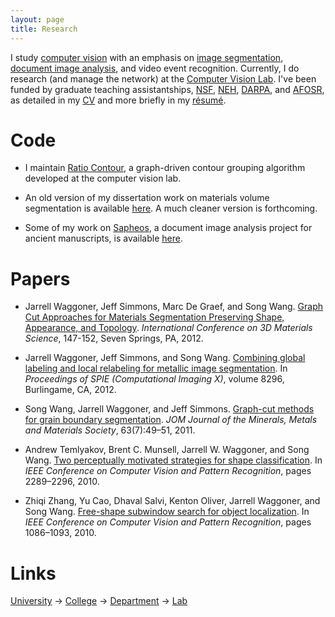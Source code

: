 ```yaml
---
layout: page
title: Research
---
```


I study [computer vision][1] with an emphasis on [image segmentation][2], [document image analysis][3], and video event recognition. Currently, I do research (and manage the network) at the [Computer Vision Lab][4]. I've been funded by graduate teaching assistantships, [NSF][5], [NEH][6], [DARPA][7], and [AFOSR][15], as detailed in my [CV](/cv.pdf) and more briefly in my [résumé](/resume.pdf).

# Code

- I maintain [Ratio Contour][16], a graph-driven contour grouping
  algorithm developed at the computer vision lab.
  
- An old version of my dissertation work on materials volume
  segmentation is available [here][17].  A much cleaner version is
  forthcoming.
  
- Some of my work on [Sapheos][18], a document image analysis project
  for ancient manuscripts, is available [here][19].

# Papers

- Jarrell Waggoner, Jeff Simmons, Marc De Graef, and Song Wang.  [Graph Cut Approaches for Materials Segmentation Preserving Shape, Appearance, and Topology][20].
  *International Conference on 3D Materials Science*, 147-152, Seven
  Springs, PA, 2012.

- Jarrell Waggoner, Jeff Simmons, and Song Wang. [Combining global labeling and local relabeling for metallic image segmentation][8].
In *Proceedings of SPIE (Computational Imaging X)*, volume 8296,
Burlingame, CA, 2012.

- Song Wang, Jarrell Waggoner, and Jeff Simmons. [Graph-cut methods for grain boundary segmentation][9].  *JOM Journal
of the Minerals, Metals and Materials Society*, 63(7):49–51, 2011.

- Andrew Temlyakov, Brent C. Munsell, Jarrell W. Waggoner, and Song
Wang. [Two perceptually motivated strategies for shape classification][10]. In
*IEEE Conference on Computer Vision and Pattern Recognition*, pages
2289–2296, 2010.

- Zhiqi Zhang, Yu Cao, Dhaval Salvi, Kenton Oliver, Jarrell Waggoner,
and Song Wang. [Free-shape subwindow search for object localization][11]. In *IEEE
Conference on Computer Vision and Pattern Recognition*, pages
1086–1093, 2010.

# Links

[University][14] &rarr; [College][13] &rarr; [Department][12] &rarr; [Lab][4]

[1]:  http://en.wikipedia.org/wiki/Computer_vision
[2]:  http://en.wikipedia.org/wiki/Segmentation_%28image_processing%29
[3]:  http://www.ias.ac.in/sadhana/Pdf2002Feb/pe989.pdf
[4]:  http://cvl.cse.sc.edu
[5]:  http://www.gk12.org
[6]:  http://www.neh.gov/grants/guidelines/digitalhumanitiesstartup.html
[7]:  http://www.darpa.mil/
[8]:  http://cse.sc.edu/~songwang/document/spie12.pdf
[9]:  http://cse.sc.edu/~songwang/document/jom11.pdf
[10]: http://cse.sc.edu/~songwang/document/cvpr10a.pdf
[11]: http://cse.sc.edu/~songwang/document/cvpr10b.pdf
[12]: http://www.cse.sc.edu
[13]: http://www.engr.sc.edu
[14]: http://www.sc.edu
[15]: http://www.wpafb.af.mil/afrl/afosr/
[16]: https://github.com/malloc47/ratio-contour
[17]: https://github.com/malloc47/matscicut
[18]: http://sapheos.org/
[19]: https://github.com/malloc47/digital-collation
[20]: http://cse.sc.edu/~songwang/document/3dms.pdf
